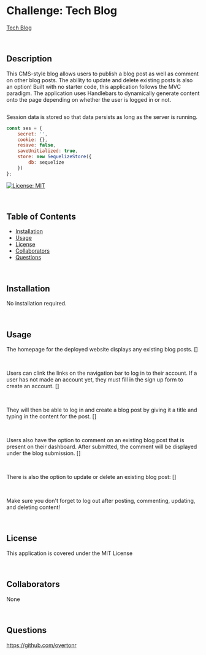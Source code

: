 # Challenge: Tech Blog

[Tech Blog](https://overtonr-tech-blog.herokuapp.com/)

<br>

## Description
This CMS-style blog allows users to publish a blog post as well as comment on other blog posts. The ability to update and delete existing posts is also an option! Built with no starter code, this application follows the MVC paradigm. The application uses Handlebars to dynamically generate content onto the page depending on whether the user is logged in or not.
```
```
Session data is stored so that data persists as long as the server is running.

```js
const ses = {
    secret: '',
    cookie: {},
    resave: false,
    saveUnitialized: true,
    store: new SequelizeStore({
        db: sequelize
    })
};
```



[![License: MIT](https://img.shields.io/badge/License-MIT-yellow.svg)](https://opensource.org/licenses/MIT)

<br>

## Table of Contents

- [Installation](#installation)
- [Usage](#usage)
- [License](#license)
- [Collaborators](#collaborators)
- [Questions](#questions)

<br>

## Installation
No installation required.

<br>

## Usage
The homepage for the deployed website displays any existing blog posts.
[]

<br>

Users can clink the links on the navigation bar to log in to their account. If a user has not made an account yet, they must fill in the sign up form to create an account. 
[]

<br>

They will then be able to log in and create a blog post by giving it a title and typing in the content for the post.
[]

<br>

Users also have the option to comment on an existing blog post that is present on their dashboard. After submitted, the comment will be displayed under the blog submission.
[]

<br>

There is also the option to update or delete an existing blog post:
[]

<br>

Make sure you don't forget to log out after posting, commenting, updating, and deleting content!




<br>

## License
This application is covered under the MIT License

<br>

## Collaborators
None

<br>

## Questions
https://github.com/overtonr
